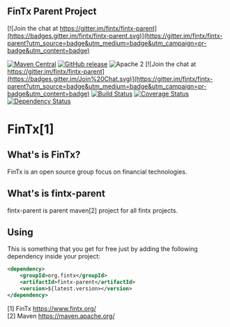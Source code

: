 ## FinTx Parent Project

[![Join the chat at https://gitter.im/fintx/fintx-parent](https://badges.gitter.im/fintx/fintx-parent.svg)](https://gitter.im/fintx/fintx-parent?utm_source=badge&utm_medium=badge&utm_campaign=pr-badge&utm_content=badge)

[![Maven Central](https://maven-badges.herokuapp.com/maven-central/org.fintx/fintx-parent/badge.svg?style=flat-square)](https://maven-badges.herokuapp.com/maven-central/org.fintx/fintx-parent/)
[![GitHub release](https://img.shields.io/github/release/fintx/fintx-parent.svg)](https://github.com/fintx/fintx-parent/releases)
![Apache 2](http://img.shields.io/badge/license-Apache%202-red.svg)
[![Join the chat at https://gitter.im/fintx/fintx-parent](https://badges.gitter.im/Join%20Chat.svg)](https://gitter.im/fintx/fintx-parent?utm_source=badge&utm_medium=badge&utm_campaign=pr-badge&utm_content=badge)
[![Build Status](https://travis-ci.org/fintx/fintx-parent.svg?branch=master)](https://travis-ci.org/fintx/fintx-parent)
[![Coverage Status](https://coveralls.io/repos/github/fintx/fintx-parent/badge.svg)](https://coveralls.io/github/fintx/fintx-parent)
[![Dependency Status](https://www.versioneye.com/user/projects/598c0fb4368b083896c00cad/badge.svg?style=flat)](https://www.versioneye.com/user/projects/598c0fb4368b083896c00cad)

# FinTx[1]

## What's is FinTx?

FinTx is an open source group focus on financial technologies.

## What's is fintx-parent

fintx-parent is parent maven[2] project for all fintx projects.

## Using
This is something that you get for free just by adding the following dependency inside your project:

```xml
<dependency>
    <groupId>org.fintx</groupId>
    <artifactId>fintx-parent</artifactId>
    <version>${latest.version></version>
</dependency>
```

[1] FinTx https://www.fintx.org/    
[2] Maven https://maven.apache.org/
